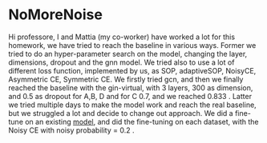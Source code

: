 # NoMoreNoise
Hi professore, I and Mattia (my co-worker) have worked a lot for this homework, we have tried to reach the baseline in various ways. Former we tried to do an hyper-parameter search on the model, changing the layer, dimensions, dropout and the gnn model. We tried also to use a lot of different loss function, implemented by us, as SOP, adaptiveSOP, NoisyCE, Asymmetric CE, Symmetric CE. We firstly tried gcn, and then we finally reached the baseline with the gin-virtual, with 3 layers, 300 as dimension, and 0.5 as dropout for A,B, D and for C 0.7, and we reached 0.833 . 
Latter we tried multiple days to make the model work and reach the real baseline, but we struggled a lot and decide to change out approach. We did a fine-tune on an existing [model](https://github.com/cminuttim/Learning-with-Noisy-Graph-Labels-Competition-IJCNN_2025), and did the fine-tuning on each dataset, with the Noisy CE with noisy probability = 0.2 . 
